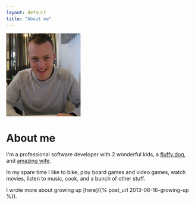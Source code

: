 ```yaml
---
layout: default
title: "About me"
---
```


![Me](/images/james2008.jpg)

About me
========

I'm a professional software developer with 2 wonderful kids, a [fluffy
dog](http://en.wikipedia.org/wiki/Pembroke_Welsh_Corgi), and [amazing
wife](http://www.livingprettyblog.com).

In my spare time I like to bike, play board games and video games, watch movies,
listen to music, cook, and a bunch of other stuff.

I wrote more about growing up [here]({% post_url 2013-06-16-growing-up %}).
